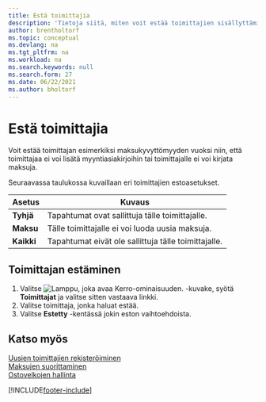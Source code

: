 ```yaml
---
title: Estä toimittajia
description: 'Tietoja siitä, miten voit estää toimittajien sisällyttämisen tapahtumiin tai vain estää uudet maksut heille.'
author: brentholtorf
ms.topic: conceptual
ms.devlang: na
ms.tgt_pltfrm: na
ms.workload: na
ms.search.keywords: null
ms.search.form: 27
ms.date: 06/22/2021
ms.author: bholtorf
---
```

# <a name="block-vendors"></a>Estä toimittajia
Voit estää toimittajan esimerkiksi maksukyvyttömyyden vuoksi niin, että toimittajaa ei voi lisätä myyntiasiakirjoihin tai toimittajalle ei voi kirjata maksuja.

Seuraavassa taulukossa kuvaillaan eri toimittajien estoasetukset.  

|Asetus|Kuvaus|  
|--------------------|------------|  
|**Tyhjä**|Tapahtumat ovat sallittuja tälle toimittajalle.|
|**Maksu**|Tälle toimittajalle ei voi luoda uusia maksuja.|  
|**Kaikki**|Tapahtumat eivät ole sallittuja tälle toimittajalle.|  

## <a name="to-block-a-vendor"></a>Toimittajan estäminen
1. Valitse ![Lamppu, joka avaa Kerro-ominaisuuden.](media/ui-search/search_small.png "Kerro, mitä haluat tehdä") -kuvake, syötä **Toimittajat** ja valitse sitten vastaava linkki.
2. Valitse toimittaja, jonka haluat estää.
3. Valitse **Estetty** -kentässä jokin eston vaihtoehdoista.

## <a name="see-also"></a>Katso myös
[Uusien toimittajien rekisteröiminen](purchasing-how-register-new-vendors.md)  
[Maksujen suorittaminen](payables-make-payments.md)  
[Ostovelkojen hallinta](payables-manage-payables.md)


[!INCLUDE[footer-include](includes/footer-banner.md)]
